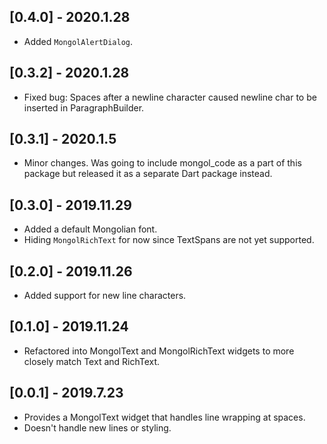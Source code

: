 ## [0.4.0] - 2020.1.28

- Added `MongolAlertDialog`.

## [0.3.2] - 2020.1.28

- Fixed bug: Spaces after a newline character caused newline char to be inserted in ParagraphBuilder.

## [0.3.1] - 2020.1.5

- Minor changes. Was going to include mongol_code as a part of this package but released it as a separate Dart package instead.

## [0.3.0] - 2019.11.29

* Added a default Mongolian font.
* Hiding `MongolRichText` for now since TextSpans are not yet supported.

## [0.2.0] - 2019.11.26

* Added support for new line characters.

## [0.1.0] - 2019.11.24

* Refactored into MongolText and MongolRichText widgets to more closely match Text and RichText.

## [0.0.1] - 2019.7.23

* Provides a MongolText widget that handles line wrapping at spaces.
* Doesn't handle new lines or styling.
